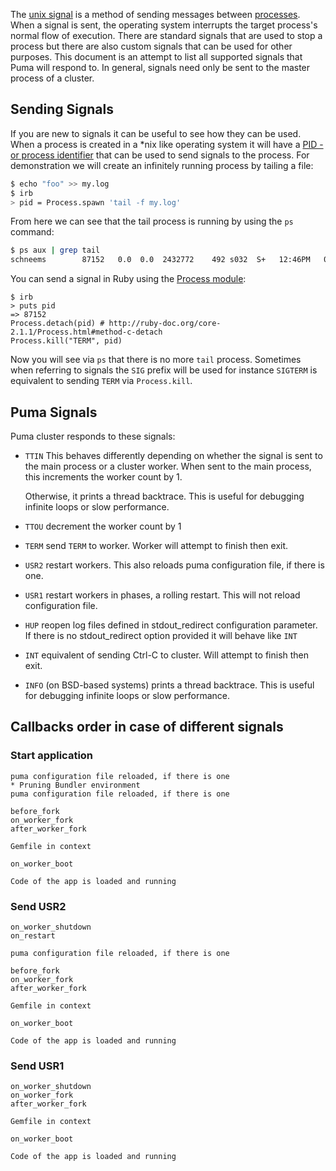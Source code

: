 The [unix signal](http://en.wikipedia.org/wiki/Unix_signal) is a method of sending messages between [processes](http://en.wikipedia.org/wiki/Process_(computing)). When a signal is sent, the operating system interrupts the target process's normal flow of execution. There are standard signals that are used to stop a process but there are also custom signals that can be used for other purposes. This document is an attempt to list all supported signals that Puma will respond to. In general, signals need only be sent to the master process of a cluster.

## Sending Signals

If you are new to signals it can be useful to see how they can be used. When a process is created in a *nix like operating system it will have a [PID - or process identifier](http://en.wikipedia.org/wiki/Process_identifier) that can be used to send signals to the process. For demonstration we will create an infinitely running process by tailing a file:

```sh
$ echo "foo" >> my.log
$ irb
> pid = Process.spawn 'tail -f my.log'
```

From here we can see that the tail process is running by using the `ps` command:

```sh
$ ps aux | grep tail
schneems        87152   0.0  0.0  2432772    492 s032  S+   12:46PM   0:00.00 tail -f my.log
```

You can send a signal in Ruby using the [Process module](http://www.ruby-doc.org/core-2.1.1/Process.html#kill-method):

```
$ irb
> puts pid
=> 87152
Process.detach(pid) # http://ruby-doc.org/core-2.1.1/Process.html#method-c-detach
Process.kill("TERM", pid)
```

Now you will see via `ps` that there is no more `tail` process. Sometimes when referring to signals the `SIG` prefix will be used for instance `SIGTERM` is equivalent to sending `TERM` via `Process.kill`.

## Puma Signals

Puma cluster responds to these signals:

- `TTIN` This behaves differently depending on whether the signal is
  sent to the main process or a cluster worker. When sent to the main
  process, this increments the worker count by 1.

  Otherwise, it prints a thread backtrace. This is useful for debugging infinite loops or slow performance.

- `TTOU` decrement the worker count by 1
- `TERM` send `TERM` to worker. Worker will attempt to finish then exit.
- `USR2` restart workers. This also reloads puma configuration file, if there is one.
- `USR1` restart workers in phases, a rolling restart. This will not reload configuration file.
- `HUP`  reopen log files defined in stdout_redirect configuration parameter. If there is no stdout_redirect option provided it will behave like `INT`
- `INT` equivalent of sending Ctrl-C to cluster. Will attempt to finish then exit.
- `INFO` (on BSD-based systems) prints a thread backtrace. This is useful for debugging infinite loops or slow performance.

## Callbacks order in case of different signals

### Start application

```
puma configuration file reloaded, if there is one
* Pruning Bundler environment
puma configuration file reloaded, if there is one

before_fork
on_worker_fork
after_worker_fork

Gemfile in context

on_worker_boot

Code of the app is loaded and running
```

### Send USR2

```
on_worker_shutdown
on_restart

puma configuration file reloaded, if there is one

before_fork
on_worker_fork
after_worker_fork

Gemfile in context

on_worker_boot

Code of the app is loaded and running
```

### Send USR1

```
on_worker_shutdown
on_worker_fork
after_worker_fork

Gemfile in context

on_worker_boot

Code of the app is loaded and running
```
